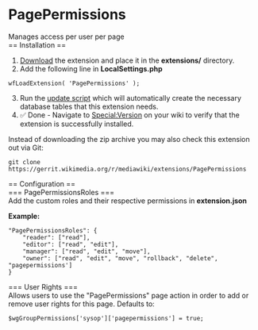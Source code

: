 # PagePermissions  
Manages access per user per page  
== Installation ==  
1) [Download](https://www.mediawiki.org/wiki/Special:ExtensionDistributor/PagePermissions) the extension and place it in the **extensions/** directory.  
2) Add the following line in **LocalSettings.php**  
```
wfLoadExtension( 'PagePermissions' );
```  
3) Run the [update script](https://www.mediawiki.org/wiki/Special:MyLanguage/Manual:Update.php) which will automatically create the necessary database tables that this extension needs.  
4) ✅ Done - Navigate to [Special:Version](https://www.mediawiki.org/wiki/Special:Version) on your wiki to verify that the extension is successfully installed.  
  

  
Instead of downloading the zip archive you may also check this extension out via Git:
```
git clone https://gerrit.wikimedia.org/r/mediawiki/extensions/PagePermissions
```
== Configuration ==   
=== PagePermissionsRoles ===  
Add the custom roles and their respective permissions in **extension.json**  
  
**Example:**  
```
"PagePermissionsRoles": {
	"reader": ["read"],
	"editor": ["read", "edit"],
	"manager": ["read", "edit", "move"],
	"owner": ["read", "edit", "move", "rollback", "delete", "pagepermissions']
}
```
=== User Rights ===  
Allows users to use the "PagePermissions" page action in order to add or remove user rights for this page. Defaults to:
```
$wgGroupPermissions['sysop']['pagepermissions'] = true;
```  
